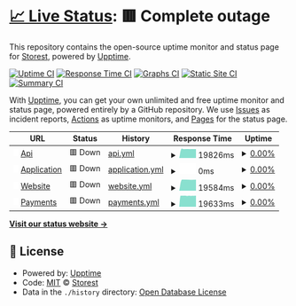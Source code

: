 # [📈 Live Status](https://status.storest.io): <!--live status--> **🟥 Complete outage**

This repository contains the open-source uptime monitor and status page for [Storest](https://storest.io), powered by [Upptime](https://github.com/upptime/upptime).

[![Uptime CI](https://github.com/storestpos/uptime/workflows/Uptime%20CI/badge.svg)](https://github.com/storestpos/upptime/actions?query=workflow%3A%22Uptime+CI%22)
[![Response Time CI](https://github.com/storestpos/uptime/workflows/Response%20Time%20CI/badge.svg)](https://github.com/storestpos/upptime/actions?query=workflow%3A%22Response+Time+CI%22)
[![Graphs CI](https://github.com/storestpos/uptime/workflows/Graphs%20CI/badge.svg)](https://github.com/storestpos/upptime/actions?query=workflow%3A%22Graphs+CI%22)
[![Static Site CI](https://github.com/storestpos/uptime/workflows/Static%20Site%20CI/badge.svg)](https://github.com/storestpos/upptime/actions?query=workflow%3A%22Static+Site+CI%22)
[![Summary CI](https://github.com/storestpos/uptime/workflows/Summary%20CI/badge.svg)](https://github.com/storestpos/upptime/actions?query=workflow%3A%22Summary+CI%22)

With [Upptime](https://upptime.js.org), you can get your own unlimited and free uptime monitor and status page, powered entirely by a GitHub repository. We use [Issues](https://github.com/storestpos/upptime/issues) as incident reports, [Actions](https://github.com/storestpos/upptime/actions) as uptime monitors, and [Pages](https://status.storest.io) for the status page.

<!--start: status pages-->
<!-- This summary is generated by Upptime (https://github.com/upptime/upptime) -->
<!-- Do not edit this manually, your changes will be overwritten -->
<!-- prettier-ignore -->
| URL | Status | History | Response Time | Uptime |
| --- | ------ | ------- | ------------- | ------ |
| <img alt="" src="https://raw.githubusercontent.com/storestpos/uptime/master/assets/icon.svg" height="13"> [Api](https://api.storest.io/health) | 🟥 Down | [api.yml](https://github.com/storestpos/uptime/commits/HEAD/history/api.yml) | <details><summary><img alt="Response time graph" src="./graphs/api/response-time-week.png" height="20"> 19826ms</summary><br><a href="https://status.storest.io/history/api"><img alt="Response time 18827" src="https://img.shields.io/endpoint?url=https%3A%2F%2Fraw.githubusercontent.com%2Fstorestpos%2Fuptime%2FHEAD%2Fapi%2Fapi%2Fresponse-time.json"></a><br><a href="https://status.storest.io/history/api"><img alt="24-hour response time 19813" src="https://img.shields.io/endpoint?url=https%3A%2F%2Fraw.githubusercontent.com%2Fstorestpos%2Fuptime%2FHEAD%2Fapi%2Fapi%2Fresponse-time-day.json"></a><br><a href="https://status.storest.io/history/api"><img alt="7-day response time 19826" src="https://img.shields.io/endpoint?url=https%3A%2F%2Fraw.githubusercontent.com%2Fstorestpos%2Fuptime%2FHEAD%2Fapi%2Fapi%2Fresponse-time-week.json"></a><br><a href="https://status.storest.io/history/api"><img alt="30-day response time 19882" src="https://img.shields.io/endpoint?url=https%3A%2F%2Fraw.githubusercontent.com%2Fstorestpos%2Fuptime%2FHEAD%2Fapi%2Fapi%2Fresponse-time-month.json"></a><br><a href="https://status.storest.io/history/api"><img alt="1-year response time 18982" src="https://img.shields.io/endpoint?url=https%3A%2F%2Fraw.githubusercontent.com%2Fstorestpos%2Fuptime%2FHEAD%2Fapi%2Fapi%2Fresponse-time-year.json"></a></details> | <details><summary><a href="https://status.storest.io/history/api">0.00%</a></summary><a href="https://status.storest.io/history/api"><img alt="All-time uptime 13.61%" src="https://img.shields.io/endpoint?url=https%3A%2F%2Fraw.githubusercontent.com%2Fstorestpos%2Fuptime%2FHEAD%2Fapi%2Fapi%2Fuptime.json"></a><br><a href="https://status.storest.io/history/api"><img alt="24-hour uptime 0.00%" src="https://img.shields.io/endpoint?url=https%3A%2F%2Fraw.githubusercontent.com%2Fstorestpos%2Fuptime%2FHEAD%2Fapi%2Fapi%2Fuptime-day.json"></a><br><a href="https://status.storest.io/history/api"><img alt="7-day uptime 0.00%" src="https://img.shields.io/endpoint?url=https%3A%2F%2Fraw.githubusercontent.com%2Fstorestpos%2Fuptime%2FHEAD%2Fapi%2Fapi%2Fuptime-week.json"></a><br><a href="https://status.storest.io/history/api"><img alt="30-day uptime 0.00%" src="https://img.shields.io/endpoint?url=https%3A%2F%2Fraw.githubusercontent.com%2Fstorestpos%2Fuptime%2FHEAD%2Fapi%2Fapi%2Fuptime-month.json"></a><br><a href="https://status.storest.io/history/api"><img alt="1-year uptime 0.00%" src="https://img.shields.io/endpoint?url=https%3A%2F%2Fraw.githubusercontent.com%2Fstorestpos%2Fuptime%2FHEAD%2Fapi%2Fapi%2Fuptime-year.json"></a></details>
| <img alt="" src="https://raw.githubusercontent.com/storestpos/uptime/master/assets/icon.svg" height="13"> [Application](https://app.storest.io/index.html) | 🟥 Down | [application.yml](https://github.com/storestpos/uptime/commits/HEAD/history/application.yml) | <details><summary><img alt="Response time graph" src="./graphs/application/response-time-week.png" height="20"> 0ms</summary><br><a href="https://status.storest.io/history/application"><img alt="Response time 0" src="https://img.shields.io/endpoint?url=https%3A%2F%2Fraw.githubusercontent.com%2Fstorestpos%2Fuptime%2FHEAD%2Fapi%2Fapplication%2Fresponse-time.json"></a><br><a href="https://status.storest.io/history/application"><img alt="24-hour response time 0" src="https://img.shields.io/endpoint?url=https%3A%2F%2Fraw.githubusercontent.com%2Fstorestpos%2Fuptime%2FHEAD%2Fapi%2Fapplication%2Fresponse-time-day.json"></a><br><a href="https://status.storest.io/history/application"><img alt="7-day response time 0" src="https://img.shields.io/endpoint?url=https%3A%2F%2Fraw.githubusercontent.com%2Fstorestpos%2Fuptime%2FHEAD%2Fapi%2Fapplication%2Fresponse-time-week.json"></a><br><a href="https://status.storest.io/history/application"><img alt="30-day response time 0" src="https://img.shields.io/endpoint?url=https%3A%2F%2Fraw.githubusercontent.com%2Fstorestpos%2Fuptime%2FHEAD%2Fapi%2Fapplication%2Fresponse-time-month.json"></a><br><a href="https://status.storest.io/history/application"><img alt="1-year response time 0" src="https://img.shields.io/endpoint?url=https%3A%2F%2Fraw.githubusercontent.com%2Fstorestpos%2Fuptime%2FHEAD%2Fapi%2Fapplication%2Fresponse-time-year.json"></a></details> | <details><summary><a href="https://status.storest.io/history/application">0.00%</a></summary><a href="https://status.storest.io/history/application"><img alt="All-time uptime 2.56%" src="https://img.shields.io/endpoint?url=https%3A%2F%2Fraw.githubusercontent.com%2Fstorestpos%2Fuptime%2FHEAD%2Fapi%2Fapplication%2Fuptime.json"></a><br><a href="https://status.storest.io/history/application"><img alt="24-hour uptime 0.00%" src="https://img.shields.io/endpoint?url=https%3A%2F%2Fraw.githubusercontent.com%2Fstorestpos%2Fuptime%2FHEAD%2Fapi%2Fapplication%2Fuptime-day.json"></a><br><a href="https://status.storest.io/history/application"><img alt="7-day uptime 0.00%" src="https://img.shields.io/endpoint?url=https%3A%2F%2Fraw.githubusercontent.com%2Fstorestpos%2Fuptime%2FHEAD%2Fapi%2Fapplication%2Fuptime-week.json"></a><br><a href="https://status.storest.io/history/application"><img alt="30-day uptime 0.00%" src="https://img.shields.io/endpoint?url=https%3A%2F%2Fraw.githubusercontent.com%2Fstorestpos%2Fuptime%2FHEAD%2Fapi%2Fapplication%2Fuptime-month.json"></a><br><a href="https://status.storest.io/history/application"><img alt="1-year uptime 0.00%" src="https://img.shields.io/endpoint?url=https%3A%2F%2Fraw.githubusercontent.com%2Fstorestpos%2Fuptime%2FHEAD%2Fapi%2Fapplication%2Fuptime-year.json"></a></details>
| <img alt="" src="https://raw.githubusercontent.com/storestpos/uptime/master/assets/icon.svg" height="13"> [Website](https://www.storest.io/index.html) | 🟥 Down | [website.yml](https://github.com/storestpos/uptime/commits/HEAD/history/website.yml) | <details><summary><img alt="Response time graph" src="./graphs/website/response-time-week.png" height="20"> 19584ms</summary><br><a href="https://status.storest.io/history/website"><img alt="Response time 18869" src="https://img.shields.io/endpoint?url=https%3A%2F%2Fraw.githubusercontent.com%2Fstorestpos%2Fuptime%2FHEAD%2Fapi%2Fwebsite%2Fresponse-time.json"></a><br><a href="https://status.storest.io/history/website"><img alt="24-hour response time 19648" src="https://img.shields.io/endpoint?url=https%3A%2F%2Fraw.githubusercontent.com%2Fstorestpos%2Fuptime%2FHEAD%2Fapi%2Fwebsite%2Fresponse-time-day.json"></a><br><a href="https://status.storest.io/history/website"><img alt="7-day response time 19584" src="https://img.shields.io/endpoint?url=https%3A%2F%2Fraw.githubusercontent.com%2Fstorestpos%2Fuptime%2FHEAD%2Fapi%2Fwebsite%2Fresponse-time-week.json"></a><br><a href="https://status.storest.io/history/website"><img alt="30-day response time 19765" src="https://img.shields.io/endpoint?url=https%3A%2F%2Fraw.githubusercontent.com%2Fstorestpos%2Fuptime%2FHEAD%2Fapi%2Fwebsite%2Fresponse-time-month.json"></a><br><a href="https://status.storest.io/history/website"><img alt="1-year response time 18963" src="https://img.shields.io/endpoint?url=https%3A%2F%2Fraw.githubusercontent.com%2Fstorestpos%2Fuptime%2FHEAD%2Fapi%2Fwebsite%2Fresponse-time-year.json"></a></details> | <details><summary><a href="https://status.storest.io/history/website">0.00%</a></summary><a href="https://status.storest.io/history/website"><img alt="All-time uptime 13.61%" src="https://img.shields.io/endpoint?url=https%3A%2F%2Fraw.githubusercontent.com%2Fstorestpos%2Fuptime%2FHEAD%2Fapi%2Fwebsite%2Fuptime.json"></a><br><a href="https://status.storest.io/history/website"><img alt="24-hour uptime 0.00%" src="https://img.shields.io/endpoint?url=https%3A%2F%2Fraw.githubusercontent.com%2Fstorestpos%2Fuptime%2FHEAD%2Fapi%2Fwebsite%2Fuptime-day.json"></a><br><a href="https://status.storest.io/history/website"><img alt="7-day uptime 0.00%" src="https://img.shields.io/endpoint?url=https%3A%2F%2Fraw.githubusercontent.com%2Fstorestpos%2Fuptime%2FHEAD%2Fapi%2Fwebsite%2Fuptime-week.json"></a><br><a href="https://status.storest.io/history/website"><img alt="30-day uptime 0.00%" src="https://img.shields.io/endpoint?url=https%3A%2F%2Fraw.githubusercontent.com%2Fstorestpos%2Fuptime%2FHEAD%2Fapi%2Fwebsite%2Fuptime-month.json"></a><br><a href="https://status.storest.io/history/website"><img alt="1-year uptime 0.00%" src="https://img.shields.io/endpoint?url=https%3A%2F%2Fraw.githubusercontent.com%2Fstorestpos%2Fuptime%2FHEAD%2Fapi%2Fwebsite%2Fuptime-year.json"></a></details>
| <img alt="" src="https://raw.githubusercontent.com/storestpos/uptime/master/assets/icon.svg" height="13"> [Payments](https://api.storest.io/api/v1/payment/status) | 🟥 Down | [payments.yml](https://github.com/storestpos/uptime/commits/HEAD/history/payments.yml) | <details><summary><img alt="Response time graph" src="./graphs/payments/response-time-week.png" height="20"> 19633ms</summary><br><a href="https://status.storest.io/history/payments"><img alt="Response time 18808" src="https://img.shields.io/endpoint?url=https%3A%2F%2Fraw.githubusercontent.com%2Fstorestpos%2Fuptime%2FHEAD%2Fapi%2Fpayments%2Fresponse-time.json"></a><br><a href="https://status.storest.io/history/payments"><img alt="24-hour response time 19762" src="https://img.shields.io/endpoint?url=https%3A%2F%2Fraw.githubusercontent.com%2Fstorestpos%2Fuptime%2FHEAD%2Fapi%2Fpayments%2Fresponse-time-day.json"></a><br><a href="https://status.storest.io/history/payments"><img alt="7-day response time 19633" src="https://img.shields.io/endpoint?url=https%3A%2F%2Fraw.githubusercontent.com%2Fstorestpos%2Fuptime%2FHEAD%2Fapi%2Fpayments%2Fresponse-time-week.json"></a><br><a href="https://status.storest.io/history/payments"><img alt="30-day response time 19638" src="https://img.shields.io/endpoint?url=https%3A%2F%2Fraw.githubusercontent.com%2Fstorestpos%2Fuptime%2FHEAD%2Fapi%2Fpayments%2Fresponse-time-month.json"></a><br><a href="https://status.storest.io/history/payments"><img alt="1-year response time 18920" src="https://img.shields.io/endpoint?url=https%3A%2F%2Fraw.githubusercontent.com%2Fstorestpos%2Fuptime%2FHEAD%2Fapi%2Fpayments%2Fresponse-time-year.json"></a></details> | <details><summary><a href="https://status.storest.io/history/payments">0.00%</a></summary><a href="https://status.storest.io/history/payments"><img alt="All-time uptime 0.11%" src="https://img.shields.io/endpoint?url=https%3A%2F%2Fraw.githubusercontent.com%2Fstorestpos%2Fuptime%2FHEAD%2Fapi%2Fpayments%2Fuptime.json"></a><br><a href="https://status.storest.io/history/payments"><img alt="24-hour uptime 0.00%" src="https://img.shields.io/endpoint?url=https%3A%2F%2Fraw.githubusercontent.com%2Fstorestpos%2Fuptime%2FHEAD%2Fapi%2Fpayments%2Fuptime-day.json"></a><br><a href="https://status.storest.io/history/payments"><img alt="7-day uptime 0.00%" src="https://img.shields.io/endpoint?url=https%3A%2F%2Fraw.githubusercontent.com%2Fstorestpos%2Fuptime%2FHEAD%2Fapi%2Fpayments%2Fuptime-week.json"></a><br><a href="https://status.storest.io/history/payments"><img alt="30-day uptime 0.00%" src="https://img.shields.io/endpoint?url=https%3A%2F%2Fraw.githubusercontent.com%2Fstorestpos%2Fuptime%2FHEAD%2Fapi%2Fpayments%2Fuptime-month.json"></a><br><a href="https://status.storest.io/history/payments"><img alt="1-year uptime 0.00%" src="https://img.shields.io/endpoint?url=https%3A%2F%2Fraw.githubusercontent.com%2Fstorestpos%2Fuptime%2FHEAD%2Fapi%2Fpayments%2Fuptime-year.json"></a></details>

<!--end: status pages-->

[**Visit our status website →**](https://status.storest.io)

## 📄 License

- Powered by: [Upptime](https://github.com/upptime/upptime)
- Code: [MIT](./LICENSE) © [Storest](https://storest.io)
- Data in the `./history` directory: [Open Database License](https://opendatacommons.org/licenses/odbl/1-0/)
